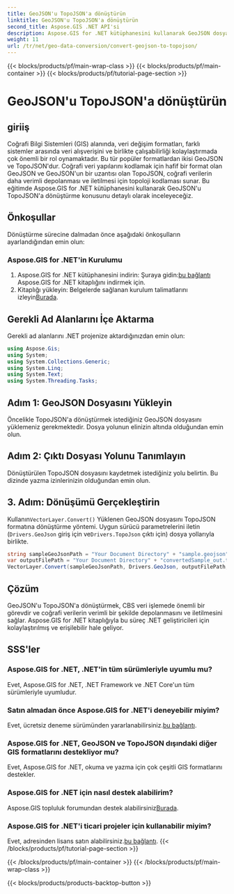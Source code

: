 ```yaml
---
title: GeoJSON'u TopoJSON'a dönüştürün
linktitle: GeoJSON'u TopoJSON'a dönüştürün
second_title: Aspose.GIS .NET API'si
description: Aspose.GIS for .NET kütüphanesini kullanarak GeoJSON dosyalarını TopoJSON formatına sorunsuz bir şekilde nasıl dönüştüreceğinizi öğrenin. CBS veri işleme verimliliğinizi artırın.
weight: 11
url: /tr/net/geo-data-conversion/convert-geojson-to-topojson/
---
```


{{< blocks/products/pf/main-wrap-class >}}
{{< blocks/products/pf/main-container >}}
{{< blocks/products/pf/tutorial-page-section >}}

# GeoJSON'u TopoJSON'a dönüştürün

## giriiş
Coğrafi Bilgi Sistemleri (GIS) alanında, veri değişim formatları, farklı sistemler arasında veri alışverişini ve birlikte çalışabilirliği kolaylaştırmada çok önemli bir rol oynamaktadır. Bu tür popüler formatlardan ikisi GeoJSON ve TopoJSON'dur. Coğrafi veri yapılarını kodlamak için hafif bir format olan GeoJSON ve GeoJSON'un bir uzantısı olan TopoJSON, coğrafi verilerin daha verimli depolanması ve iletilmesi için topoloji kodlaması sunar. Bu eğitimde Aspose.GIS for .NET kütüphanesini kullanarak GeoJSON'u TopoJSON'a dönüştürme konusunu detaylı olarak inceleyeceğiz.
## Önkoşullar
Dönüştürme sürecine dalmadan önce aşağıdaki önkoşulların ayarlandığından emin olun:
### Aspose.GIS for .NET'in Kurulumu
1.  Aspose.GIS for .NET kütüphanesini indirin: Şuraya gidin:[bu bağlantı](https://releases.aspose.com/gis/net/) Aspose.GIS for .NET kitaplığını indirmek için.
2.  Kitaplığı yükleyin: Belgelerde sağlanan kurulum talimatlarını izleyin[Burada](https://reference.aspose.com/gis/net/).

## Gerekli Ad Alanlarını İçe Aktarma
Gerekli ad alanlarını .NET projenize aktardığınızdan emin olun:
```csharp
using Aspose.Gis;
using System;
using System.Collections.Generic;
using System.Linq;
using System.Text;
using System.Threading.Tasks;
```

## Adım 1: GeoJSON Dosyasını Yükleyin
Öncelikle TopoJSON'a dönüştürmek istediğiniz GeoJSON dosyasını yüklemeniz gerekmektedir. Dosya yolunun elinizin altında olduğundan emin olun.
## Adım 2: Çıktı Dosyası Yolunu Tanımlayın
Dönüştürülen TopoJSON dosyasını kaydetmek istediğiniz yolu belirtin. Bu dizinde yazma izinlerinizin olduğundan emin olun.
## 3. Adım: Dönüşümü Gerçekleştirin
 Kullanın`VectorLayer.Convert()` Yüklenen GeoJSON dosyasını TopoJSON formatına dönüştürme yöntemi. Uygun sürücü parametrelerini iletin (`Drivers.GeoJson` giriş için ve`Drivers.TopoJson` çıktı için) dosya yollarıyla birlikte.
```csharp
string sampleGeoJsonPath = "Your Document Directory" + "sample.geojson";
var outputFilePath = "Your Document Directory" + "convertedSample_out.topojson";
VectorLayer.Convert(sampleGeoJsonPath, Drivers.GeoJson, outputFilePath, Drivers.TopoJson);
```

## Çözüm
GeoJSON'u TopoJSON'a dönüştürmek, CBS veri işlemede önemli bir görevdir ve coğrafi verilerin verimli bir şekilde depolanmasını ve iletilmesini sağlar. Aspose.GIS for .NET kitaplığıyla bu süreç .NET geliştiricileri için kolaylaştırılmış ve erişilebilir hale geliyor.
## SSS'ler
### Aspose.GIS for .NET, .NET'in tüm sürümleriyle uyumlu mu?
Evet, Aspose.GIS for .NET, .NET Framework ve .NET Core'un tüm sürümleriyle uyumludur.
### Satın almadan önce Aspose.GIS for .NET'i deneyebilir miyim?
 Evet, ücretsiz deneme sürümünden yararlanabilirsiniz.[bu bağlantı](https://releases.aspose.com/).
### Aspose.GIS for .NET, GeoJSON ve TopoJSON dışındaki diğer GIS formatlarını destekliyor mu?
Evet, Aspose.GIS for .NET, okuma ve yazma için çok çeşitli GIS formatlarını destekler.
### Aspose.GIS for .NET için nasıl destek alabilirim?
 Aspose.GIS topluluk forumundan destek alabilirsiniz[Burada](https://forum.aspose.com/c/gis/33).
### Aspose.GIS for .NET'i ticari projeler için kullanabilir miyim?
 Evet, adresinden lisans satın alabilirsiniz.[bu bağlantı](https://purchase.aspose.com/buy).
{{< /blocks/products/pf/tutorial-page-section >}}

{{< /blocks/products/pf/main-container >}}
{{< /blocks/products/pf/main-wrap-class >}}

{{< blocks/products/products-backtop-button >}}
